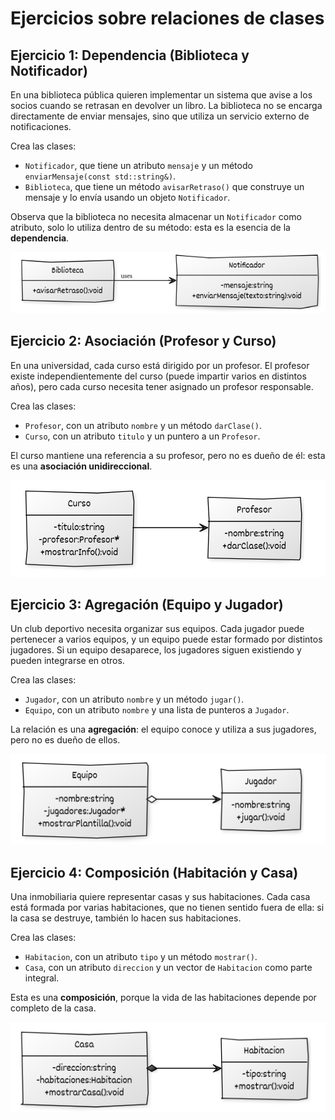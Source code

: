 # Ejercicios sobre relaciones de clases

## Ejercicio 1: Dependencia (Biblioteca y Notificador)

En una biblioteca pública quieren implementar un sistema que avise a los socios cuando se retrasan en devolver un libro. La biblioteca no se encarga directamente de enviar mensajes, sino que utiliza un servicio externo de notificaciones.

Crea las clases:

* `Notificador`, que tiene un atributo `mensaje` y un método `enviarMensaje(const std::string&)`.
* `Biblioteca`, que tiene un método `avisarRetraso()` que construye un mensaje y lo envía usando un objeto `Notificador`.

Observa que la biblioteca no necesita almacenar un `Notificador` como atributo, solo lo utiliza dentro de su método: esta es la esencia de la **dependencia**.

![ejercicio](img/ejercicio11.png)

## Ejercicio 2: Asociación (Profesor y Curso)

En una universidad, cada curso está dirigido por un profesor. El profesor existe independientemente del curso (puede impartir varios en distintos años), pero cada curso necesita tener asignado un profesor responsable.

Crea las clases:

* `Profesor`, con un atributo `nombre` y un método `darClase()`.
* `Curso`, con un atributo `titulo` y un puntero a un `Profesor`.

El curso mantiene una referencia a su profesor, pero no es dueño de él: esta es una **asociación unidireccional**.

![ejercicio](img/ejercicio12.png)

## Ejercicio 3: Agregación (Equipo y Jugador)

Un club deportivo necesita organizar sus equipos. Cada jugador puede pertenecer a varios equipos, y un equipo puede estar formado por distintos jugadores. Si un equipo desaparece, los jugadores siguen existiendo y pueden integrarse en otros.

Crea las clases:

* `Jugador`, con un atributo `nombre` y un método `jugar()`.
* `Equipo`, con un atributo `nombre` y una lista de punteros a `Jugador`.

La relación es una **agregación**: el equipo conoce y utiliza a sus jugadores, pero no es dueño de ellos.

![ejercicio](img/ejercicio13.png)

## Ejercicio 4: Composición (Habitación y Casa)

Una inmobiliaria quiere representar casas y sus habitaciones. Cada casa está formada por varias habitaciones, que no tienen sentido fuera de ella: si la casa se destruye, también lo hacen sus habitaciones.

Crea las clases:

* `Habitacion`, con un atributo `tipo` y un método `mostrar()`.
* `Casa`, con un atributo `direccion` y un vector de `Habitacion` como parte integral.

Esta es una **composición**, porque la vida de las habitaciones depende por completo de la casa.

![ejercicio](img/ejercicio14.png)